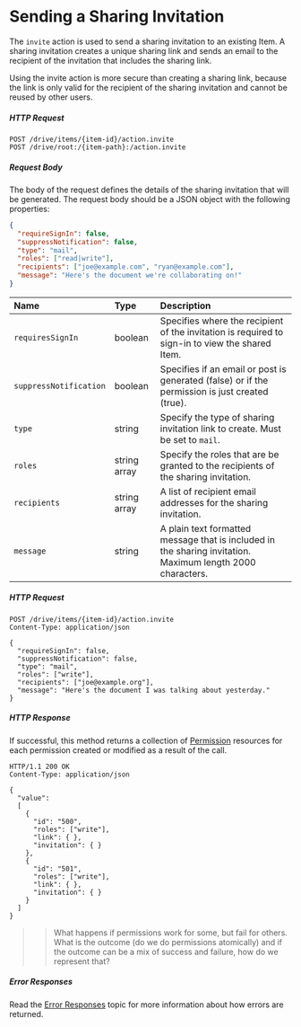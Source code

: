 # Sending a Sharing Invitation

The `invite` action is used to send a sharing invitation to an existing Item. A
sharing invitation creates a unique sharing link and sends an email to the
recipient of the invitation that includes the sharing link.

Using the invite action is more secure than creating a sharing link, because
the link is only valid for the recipient of the sharing invitation and cannot
be reused by other users.

##### HTTP Request

```
POST /drive/items/{item-id}/action.invite
POST /drive/root:/{item-path}:/action.invite
```

##### Request Body
The body of the request defines the details of the sharing invitation that will
be generated. The request body should be a JSON object with the following
properties:

<!-- {"blockType": "resource", "@odata.type": "oneDrive.sendInviteRequest"} -->
```json
{
  "requireSignIn": false,
  "suppressNotification": false,
  "type": "mail",
  "roles": ["read|write"],
  "recipients": ["joe@example.com", "ryan@example.com"],
  "message": "Here's the document we're collaborating on!"
}
```

| Name                   | Type         | Description                                                                                                |
|:-----------------------|:-------------|:-----------------------------------------------------------------------------------------------------------|
| `requiresSignIn`       | boolean      | Specifies where the recipient of the invitation is required to sign-in to view the shared Item.            |
| `suppressNotification` | boolean      | Specifies if an email or post is generated (false) or if the permission is just created (true).            |
| `type`                 | string       | Specify the type of sharing invitation link to create. Must be set to `mail`.                              |
| `roles`                | string array | Specify the roles that are be granted to the recipients of the sharing invitation.                         |
| `recipients`           | string array | A list of recipient email addresses for the sharing invitation.                                            |
| `message`              | string       | A plain text formatted message that is included in the sharing invitation. Maximum length 2000 characters. |


##### HTTP Request

<!-- { "blockType": "request", "name":"send-sharing-invite", "@odata.type": "oneDrive.sharingInviteRequest" } -->
```http
POST /drive/items/{item-id}/action.invite
Content-Type: application/json

{
  "requireSignIn": false,
  "suppressNotification": false,
  "type": "mail",
  "roles": ["write"],
  "recipients": ["joe@example.org"],
  "message": "Here's the document I was talking about yesterday."
}
```

##### HTTP Response

If successful, this method returns a collection of [Permission](../facets/permission_facet.md)
resources for each permission created or modified as a result of the call.

<!-- { "blockType": "response", "@odata.type": "oneDrive.permission", "isCollection": true, "truncated": true } -->
```http
HTTP/1.1 200 OK
Content-Type: application/json

{
  "value":
  [
    {
      "id": "500",
      "roles": ["write"],
      "link": { },
      "invitation": { }
    },
    {
      "id": "501",
      "roles": ["write"],
      "link": { },
      "invitation": { }
    }
  ]
}
```

>> What happens if permissions work for some, but fail for others. What is the
>> outcome (do we do permissions atomically) and if the outcome can be a mix of
>> success and failure, how do we represent that?

##### Error Responses

Read the [Error Responses][error-response] topic for more information about
how errors are returned.

[error-response]: ../misc/errors.md
